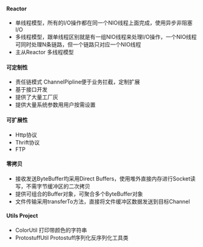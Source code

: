 #### Reactor

* 单线程模型，所有的I/O操作都在同一个NIO线程上面完成，使用异步非阻塞I/O
* 多线程模型，跟单线程区别就是有一组NIO线程来处理I/O操作，一个NIO线程可同时处理N条链路，但一个链路只对应一个NIO线程
* 主从Reactor 多线程模型

#### 可定制性

* 责任链模式 ChannelPipline便于业务拦截，定制扩展
* 基于接口开发
* 提供了大量工厂灰
* 提供大量系统参数用用户按需设置

#### 可扩展性

* Http协议
* Thrift协议
* FTP

#### 零拷贝

* 接收发送ByteBuffer均采用Direct Buffers，使用堆外直接内存进行Socket读写，不需字节缓冲区的二次拷贝
* 提供可组合的Buffer对象，可聚合多个ByteBuffer对象
* 文件传输采用transferTo方法，直接将文件缓冲区数据发送到目标Channel

#### Utils Project
* ColorUtil 打印带颜色的字符串
* ProtostuffUtil Protostuff序列化反序列化工具类